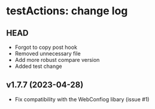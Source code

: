 testActions: change log
=======================

HEAD
----

* Forgot to copy post hook
* Removed unnecessary file
* Add more robust compare version
* Added test change

v1.7.7 (2023-04-28)
------

* Fix compatibility with the WebConfiog libary (issue #1)
